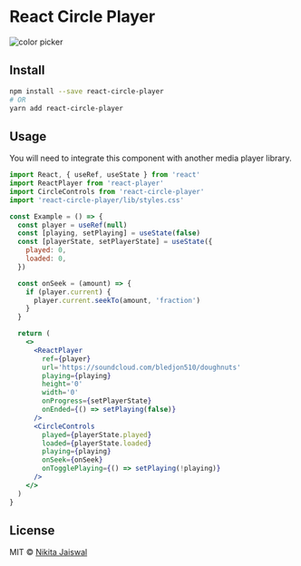 # React Circle Player

![color picker](https://www.awesomescreenshot.com/video/21994133?key=569c8339e5702047d654bce93df2992f)

## Install

```bash
npm install --save react-circle-player
# OR
yarn add react-circle-player
```

## Usage

You will need to integrate this component with another media player library.

```jsx
import React, { useRef, useState } from 'react'
import ReactPlayer from 'react-player'
import CircleControls from 'react-circle-player'
import 'react-circle-player/lib/styles.css'

const Example = () => {
  const player = useRef(null)
  const [playing, setPlaying] = useState(false)
  const [playerState, setPlayerState] = useState({
    played: 0,
    loaded: 0,
  })

  const onSeek = (amount) => {
    if (player.current) {
      player.current.seekTo(amount, 'fraction')
    }
  }

  return (
    <>
      <ReactPlayer
        ref={player}
        url='https://soundcloud.com/bledjon510/doughnuts'
        playing={playing}
        height='0'
        width='0'
        onProgress={setPlayerState}
        onEnded={() => setPlaying(false)}
      />
      <CircleControls
        played={playerState.played}
        loaded={playerState.loaded}
        playing={playing}
        onSeek={onSeek}
        onTogglePlaying={() => setPlaying(!playing)}
      />
    </>
  )
}
```

## License

MIT © [Nikita Jaiswal](https://github.com/nikitaJaiswalDev)
